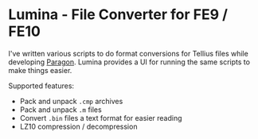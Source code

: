 # Lumina - File Converter for FE9 / FE10
I've written various scripts to do format conversions for Tellius files while developing [Paragon](https://github.com/thane98/paragon). Lumina provides a UI for running the same scripts to make things easier.

Supported features:
* Pack and unpack `.cmp` archives
* Pack and unpack `.m` files
* Convert `.bin` files a text format for easier reading
* LZ10 compression / decompression
